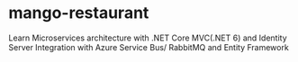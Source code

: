 # mango-restaurant

Learn Microservices architecture with .NET Core MVC(.NET 6) and Identity Server Integration with Azure Service Bus/ RabbitMQ and Entity Framework
